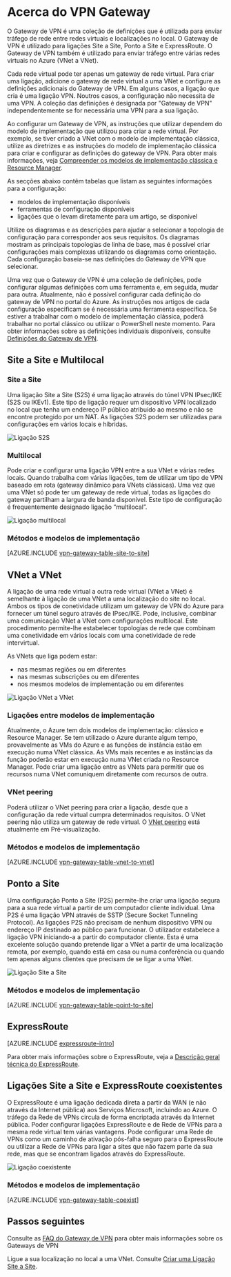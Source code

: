 <properties 
   pageTitle="Acerca do VPN Gateway do Azure | Microsoft Azure"
   description="Saiba mais sobre as ligações do Gateway de VPN das Redes Virtuais do Azure."
   services="vpn-gateway"
   documentationCenter="na"
   authors="cherylmc"
   manager="carmonm"
   editor=""
   tags="azure-resource-manager,azure-service-management"/>
<tags 
   ms.service="vpn-gateway"
   ms.devlang="na"
   ms.topic="get-started-article"
   ms.tgt_pltfrm="na"
   ms.workload="infrastructure-services"
   ms.date="08/22/2016"
   ms.author="cherylmc" />

# Acerca do VPN Gateway


O Gateway de VPN é uma coleção de definições que é utilizada para enviar tráfego de rede entre redes virtuais e localizações no local. O Gateway de VPN é utilizado para ligações Site a Site, Ponto a Site e ExpressRoute. O Gateway de VPN também é utilizado para enviar tráfego entre várias redes virtuais no Azure (VNet a VNet). 

Cada rede virtual pode ter apenas um gateway de rede virtual. Para criar uma ligação, adicione o gateway de rede virtual a uma VNet e configure as definições adicionais do Gateway de VPN. Em alguns casos, a ligação que cria é uma ligação VPN. Noutros casos, a configuração não necessita de uma VPN. A coleção das definições é designada por "Gateway de VPN" independentemente se for necessária uma VPN para a sua ligação.

Ao configurar um Gateway de VPN, as instruções que utilizar dependem do modelo de implementação que utilizou para criar a rede virtual. Por exemplo, se tiver criado a VNet com o modelo de implementação clássica, utilize as diretrizes e as instruções do modelo de implementação clássica para criar e configurar as definições do gateway de VPN. Para obter mais informações, veja [Compreender os modelos de implementação clássica e Resource Manager](../resource-manager-deployment-model.md).

As secções abaixo contêm tabelas que listam as seguintes informações para a configuração:

- modelos de implementação disponíveis
- ferramentas de configuração disponíveis
- ligações que o levam diretamente para um artigo, se disponível


Utilize os diagramas e as descrições para ajudar a selecionar a topologia de configuração para corresponder aos seus requisitos. Os diagramas mostram as principais topologias de linha de base, mas é possível criar configurações mais complexas utilizando os diagramas como orientação. Cada configuração baseia-se nas definições do Gateway de VPN que selecionar.

Uma vez que o Gateway de VPN é uma coleção de definições, pode configurar algumas definições com uma ferramenta e, em seguida, mudar para outra. Atualmente, não é possível configurar cada definição do gateway de VPN no portal do Azure. As instruções nos artigos de cada configuração especificam se é necessária uma ferramenta específica. Se estiver a trabalhar com o modelo de implementação clássica, poderá trabalhar no portal clássico ou utilizar o PowerShell neste momento. Para obter informações sobre as definições individuais disponíveis, consulte [Definições do Gateway de VPN](vpn-gateway-about-vpn-gateway-settings.md).


## Site a Site e Multilocal

### Site a Site

Uma ligação Site a Site (S2S) é uma ligação através do túnel VPN IPsec/IKE (S2S ou IKEv1). Este tipo de ligação requer um dispositivo VPN localizado no local que tenha um endereço IP público atribuído ao mesmo e não se encontre protegido por um NAT. As ligações S2S podem ser utilizadas para configurações em vários locais e híbridas.   

![Ligação S2S](./media/vpn-gateway-about-vpngateways/demos2s.png "site-to-site")


### Multilocal

Pode criar e configurar uma ligação VPN entre a sua VNet e várias redes locais. Quando trabalha com várias ligações, tem de utilizar um tipo de VPN baseado em rota (gateway dinâmico para VNets clássicas). Uma vez que uma VNet só pode ter um gateway de rede virtual, todas as ligações do gateway partilham a largura de banda disponível. Este tipo de configuração é frequentemente designado ligação “multilocal”.
 

![Ligação multilocal](./media/vpn-gateway-about-vpngateways/demomulti.png "multi-site")

### Métodos e modelos de implementação

[AZURE.INCLUDE [vpn-gateway-table-site-to-site](../../includes/vpn-gateway-table-site-to-site-include.md)] 

## VNet a VNet

A ligação de uma rede virtual a outra rede virtual (VNet a VNet) é semelhante à ligação de uma VNet a uma localização do site no local. Ambos os tipos de conetividade utilizam um gateway de VPN do Azure para fornecer um túnel seguro através de IPsec/IKE. Pode, inclusive, combinar uma comunicação VNet a VNet com configurações multilocal. Este procedimento permite-lhe estabelecer topologias de rede que combinam uma conetividade em vários locais com uma conetividade de rede intervirtual.

As VNets que liga podem estar:

- nas mesmas regiões ou em diferentes
- nas mesmas subscrições ou em diferentes 
- nos mesmos modelos de implementação ou em diferentes



![Ligação VNet a VNet](./media/vpn-gateway-about-vpngateways/demov2v.png "vnet-to-vnet")



### Ligações entre modelos de implementação

Atualmente, o Azure tem dois modelos de implementação: clássico e Resource Manager. Se tem utilizado o Azure durante algum tempo, provavelmente as VMs do Azure e as funções de instância estão em execução numa VNet clássica. As VMs mais recentes e as instâncias da função poderão estar em execução numa VNet criada no Resource Manager. Pode criar uma ligação entre as VNets para permitir que os recursos numa VNet comuniquem diretamente com recursos de outra.

### VNet peering

Poderá utilizar o VNet peering para criar a ligação, desde que a configuração da rede virtual cumpra determinados requisitos. O VNet peering não utiliza um gateway de rede virtual. O [VNet peering](../virtual-network/virtual-network-peering-overview.md) está atualmente em Pré-visualização.


### Métodos e modelos de implementação

[AZURE.INCLUDE [vpn-gateway-table-vnet-to-vnet](../../includes/vpn-gateway-table-vnet-to-vnet-include.md)] 


## Ponto a Site

Uma configuração Ponto a Site (P2S) permite-lhe criar uma ligação segura para a sua rede virtual a partir de um computador cliente individual. Uma P2S é uma ligação VPN através de SSTP (Secure Socket Tunneling Protocol). As ligações P2S não precisam de nenhum dispositivo VPN ou endereço IP destinado ao público para funcionar. O utilizador estabelece a ligação VPN iniciando-a a partir do computador cliente. Esta é uma excelente solução quando pretende ligar a VNet a partir de uma localização remota, por exemplo, quando está em casa ou numa conferência ou quando tem apenas alguns clientes que precisam de se ligar a uma VNet. 


![Ligação Site a Site](./media/vpn-gateway-about-vpngateways/demop2s.png "point-to-site")

### Métodos e modelos de implementação

[AZURE.INCLUDE [vpn-gateway-table-point-to-site](../../includes/vpn-gateway-table-point-to-site-include.md)] 


## ExpressRoute

[AZURE.INCLUDE [expressroute-intro](../../includes/expressroute-intro-include.md)]

Para obter mais informações sobre o ExpressRoute, veja a [Descrição geral técnica do ExpressRoute](../expressroute/expressroute-introduction.md).


## Ligações Site a Site e ExpressRoute coexistentes

O ExpressRoute é uma ligação dedicada direta a partir da WAN (e não através da Internet pública) aos Serviços Microsoft, incluindo ao Azure. O tráfego da Rede de VPNs circula de forma encriptada através da Internet pública. Poder configurar ligações ExpressRoute e de Rede de VPNs para a mesma rede virtual tem várias vantagens. Pode configurar uma Rede de VPNs como um caminho de ativação pós-falha seguro para o ExpressRoute ou utilizar a Rede de VPNs para ligar a sites que não fazem parte da sua rede, mas que se encontram ligados através do ExpressRoute. 


![Ligação coexistente](./media/vpn-gateway-about-vpngateways/demoer.png "expressroute-site2site")


### Métodos e modelos de implementação

[AZURE.INCLUDE [vpn-gateway-table-coexist](../../includes/vpn-gateway-table-coexist-include.md)] 


## Passos seguintes

Consulte as [FAQ do Gateway de VPN](vpn-gateway-vpn-faq.md) para obter mais informações sobre os Gateways de VPN

Ligue a sua localização no local a uma VNet. Consulte [Criar uma Ligação Site a Site](vpn-gateway-howto-site-to-site-resource-manager-portal.md).





 



<!--HONumber=ago16_HO4-->


